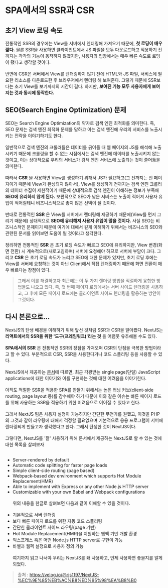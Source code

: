 # SPA에서의 SSR과 CSR
## 초기 View 로딩 속도
전통적인 SSR의 경우에는 View를 서버에서 렌더링해 가져오기 때문에, **첫 로딩이 매우 짧다.** 물론 SSR을 사용하면 클라이언트에서 JS 파일을 모두 다운로드하고 적용하기 전까지는 각각의 기능이 동작하지 않겠지만, 사용자의 입장에서는 매우 빠른 속도로 로딩이 됐다고 생각할 것이다.<br><br>
반면에 CSR은 서버에서 View를 렌더링하지 않기 전에 HTML와 JS 파일, 서비스에 필요한 리소스를 다운로드한 후 브라우저에서 렌더링 해 보여준다. 그렇기 때문에 SSR보다는 초기 View를 보기까지의 시간이 길다. 하지만, **보여진 기능 모두 사용자에게 보여지는 것과 동시에 동작한다.**
## SEO(Search Engine Optimization) 문제
SEO는 Search Engine Optimization의 약자로 검색 엔진 최적화를 의미한다. 즉, SEO 문제는 검색 엔진 최적화 문제를 말하고 이는 검색 엔진에 우리의 서비스를 노출시키는 전략을 이야기하기도 한다.<br><br>
일반적으로 검색 엔진의 크롤러들은 데이터를 긁어올 때 웹 페이지의 JS를 해석해 노출시키기 때문에 크롤링을 할 수 없는 시점에서는 검색 엔진에 데이터를 노출시키지 않는 것이고, 이는 상대적으로 우리의 서비스가 검색 엔진 서비스에 노출되는 것이 줄어듦을 의미한다.<br><br>
따라서 **CSR** 을 사용하면 View를 생성하기 위해서 JS가 필요하고(그 전까지는 빈 페이지이기 때문에 View가 완성되지 않아서), View를 생성하기 전까지는 검색 엔진 크롤러의 데이터 수집이 제한적이기 때문에 상대적으로 검색 엔진이 이해하는 정보가 부족해 **SEO에 유리하지 않게 된다.** 보편적으로 SEO가 낮은 서비스는 노출이 적어져 사용자 유입이 적어질테니 비즈니스적으로 좋지 않은 선택이 될 것이다.<br><br>
반대로 전통적인 **SSR** 은 View를 서버에서 렌더링해 제공하기 때문에(View를 먼저 그리기 때문에) 상대적으로 **SEO에 유리해져 사용자 유입이 많을 것이다.** 사실 SEO는 비즈니스적인 문제이기 때문에 여기에 대해서 깊게 이해하기 위해서는 비즈니스의 SEO와 관련된 문서를 읽어보면 도움이 될 것이라고 생각한다.<br><br>
정리하면 전통적인 **SSR** 은 초기 로딩 속도가 빠르고 SEO에 유리하지만, View 변경(화면 전환) 시 계속적으로(새로고침하며) 서버에 요청해야 하므로 서버에 부담이 크다. 그리고 **CSR** 은 초기 로딩 속도가 느리고 SEO에 대한 문제가 있지만, 초기 로딩 후에는 View를 서버에 요청하는 것이 아닌 Client에서 직접 렌더링하기 때문에 화면 전환이 매우 빠르다는 장점이 있다.
> 그래서 이를 해결하고자 최근에는 이 두 가지 렌더링 방법을 적절하게 융합한 방법들도 나오고 있다. 즉, 첫 번째 페이지 로딩에서는 서버 사이드 렌더링을 사용하고, 그 후에 모든 페이지 로드에는 클라이언트 사이드 렌더링을 활용하는 방안이 그것이다.
## 다시 본론으로...
NextJS의 탄생 배경을 이해하기 위해 앞선 것처럼 SSR과 CSR을 알아봤다. NextJS는 **리액트에서의 SSR을 위한 '도구(프레임워크)'라는 것** 을 어렴풋 유추해볼 수도 있다.<br><br>
**SPA에서의 SSR** 은 전통적인 SSR의 장점을 가져오며 CSR의 단점을 극복한 방법이라고 할 수 있다. 부분적으로 CSR, SSR을 사용한다거나 코드 스플리팅 등을 사용할 수 있다.<br><br>
NextJS에서 제공하는 [문서](https://nextjs.org/learn/basics/create-nextjs-app)에 따르면, 최근 각광받는 single page(단일) JavaScript applications에 대한 이야기와 이를 구현하는 것에 대한 어려움을 이야기한다.<br><br>
아직도 적절한 SSR을 적용한 SPA를 만들기 위해서는 높은 러닝 커브(client-side routing, page layout 등)를 감수해야 하기 때문에 이와 같은 이슈는 빠른 페이지 로드를 위해 사용하는 SSR을 적용하기 위한 어려움으로 이어질 수 있다고 한다.<br><br>
그래서 NextJS 팀은 사용자 설정이 가능하지만 간단한 무언가를 원했고, 이것을 PHP의 그것과 같이 라우팅에 대해서 걱정할 필요없으며 기본적으로 응용 프로그램이 서버에 렌더링되게 만들고자 생각했다고 한다. 그래서 탄생한 것이 NextJS이다.<br><br>
그렇다면, NextJS를 '잘' 사용하기 위해 문서에서 제공하는 NextJS로 할 수 있는 것에 대한 목록을 살펴보자<br><br>
* Server-rendered by default
* Automatic code splitting for faster page loads
* Simple client-side routing (page based)
* Webpack-based dev environment which supports Hot Module Replacement(HMR)
* Able to implement with Express or any other Node.js HTTP server
* Customizable with your own Babel and Webpack configurations<br><br>
위의 내용을 한글로 살펴보면 다음과 같이 이해할 수 있을 것이다.<br><br>
* 기본적으로 서버 렌더링
* 보다 빠른 페이지 로드를 위한 자동 코드 스플리팅
* 간단한 클라이언트 사이드 라우팅(page 기반)
* Hot Module Replacement(HMR)을 지원하는 웹팩 기반 개발 환경
* 익스프레스 혹은 어떤 Node.js HTTP server로 구현이 가능
* 바벨과 웹펙 설정으로 사용자 정의 가능<br><br>
여기까지 읽고 나서야 우리는 NextJS를 왜 사용하고, 언제 사용하면 좋을지를 알게 되었다.
> 출처 : <https://velog.io/@rjs1197/NextJS-%EC%9E%85%EB%AC%B8%ED%95%98%EA%B8%B0>
